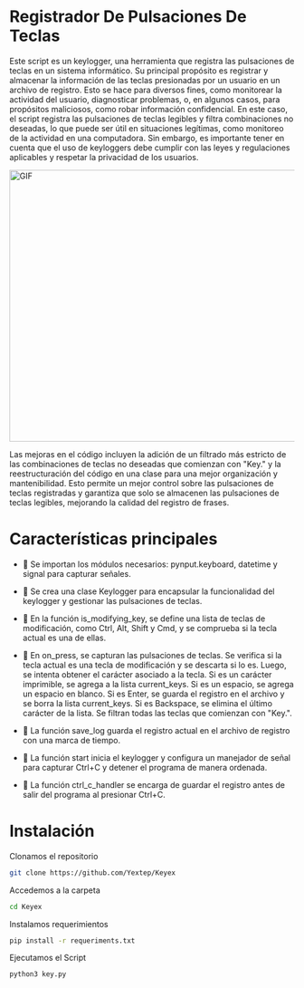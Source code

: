 # Registrador De Pulsaciones De Teclas

Este script es un keylogger, una herramienta que registra las pulsaciones de teclas en un sistema informático. Su principal propósito es registrar y almacenar la información de las teclas presionadas por un usuario en un archivo de registro. Esto se hace para diversos fines, como monitorear la actividad del usuario, diagnosticar problemas, o, en algunos casos, para propósitos maliciosos, como robar información confidencial. En este caso, el script registra las pulsaciones de teclas legibles y filtra combinaciones no deseadas, lo que puede ser útil en situaciones legítimas, como monitoreo de la actividad en una computadora. Sin embargo, es importante tener en cuenta que el uso de keyloggers debe cumplir con las leyes y regulaciones aplicables y respetar la privacidad de los usuarios.

<img align="center" height="480" width="1000" alt="GIF" src="https://github.com/Yextep/Keyex/assets/114537444/2f73d83f-7946-4244-b5a3-a671db7ffde4"/>

Las mejoras en el código incluyen la adición de un filtrado más estricto de las combinaciones de teclas no deseadas que comienzan con "Key." y la reestructuración del código en una clase para una mejor organización y mantenibilidad. Esto permite un mejor control sobre las pulsaciones de teclas registradas y garantiza que solo se almacenen las pulsaciones de teclas legibles, mejorando la calidad del registro de frases.

# Características principales

- 📌 Se importan los módulos necesarios: pynput.keyboard, datetime y signal para capturar señales.
  
- 📌 Se crea una clase Keylogger para encapsular la funcionalidad del keylogger y gestionar las pulsaciones de teclas.
  
- 📌 En la función is_modifying_key, se define una lista de teclas de modificación, como Ctrl, Alt, Shift y Cmd, y se comprueba si la tecla actual es una de ellas.
  
- 📌 En on_press, se capturan las pulsaciones de teclas. Se verifica si la tecla actual es una tecla de modificación y se descarta si lo es. Luego, se intenta obtener el carácter asociado a la tecla. Si es un carácter imprimible, se agrega a la lista current_keys. Si es un espacio, se agrega un espacio en blanco. Si es Enter, se guarda el registro en el archivo y se borra la lista current_keys. Si es Backspace, se elimina el último carácter de la lista. Se filtran todas las teclas que comienzan con "Key.".
  
- 📌 La función save_log guarda el registro actual en el archivo de registro con una marca de tiempo.

- 📌 La función start inicia el keylogger y configura un manejador de señal para capturar Ctrl+C y detener el programa de manera ordenada.

- 📌 La función ctrl_c_handler se encarga de guardar el registro antes de salir del programa al presionar Ctrl+C.
  
# Instalación

Clonamos el repositorio
```bash
git clone https://github.com/Yextep/Keyex
```
Accedemos a la carpeta
```bash
cd Keyex
```
Instalamos requerimientos
```bash
pip install -r requeriments.txt
```
Ejecutamos el Script
```bash
python3 key.py
```
